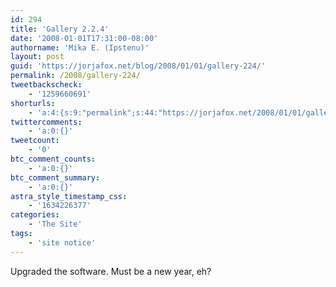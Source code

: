 ```yaml
---
id: 294
title: 'Gallery 2.2.4'
date: '2008-01-01T17:31:00-08:00'
authorname: 'Mika E. (Ipstenu)'
layout: post
guid: 'https://jorjafox.net/blog/2008/01/01/gallery-224/'
permalink: /2008/gallery-224/
tweetbackscheck:
    - '1259660691'
shorturls:
    - 'a:4:{s:9:"permalink";s:44:"https://jorjafox.net/2008/01/01/gallery-224/";s:7:"tinyurl";s:25:"http://tinyurl.com/nfarwm";s:4:"isgd";s:18:"http://is.gd/53apt";s:5:"bitly";s:20:"http://bit.ly/7uUnG9";}'
twittercomments:
    - 'a:0:{}'
tweetcount:
    - '0'
btc_comment_counts:
    - 'a:0:{}'
btc_comment_summary:
    - 'a:0:{}'
astra_style_timestamp_css:
    - '1634226377'
categories:
    - 'The Site'
tags:
    - 'site notice'
---
```


Upgraded the software. Must be a new year, eh?
